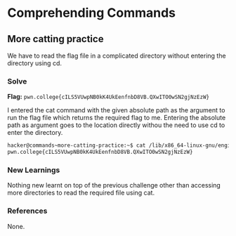 # Comprehending Commands

## More catting practice
We have to read the flag file in a complicated directory without entering the directory using cd. 

### Solve
**Flag:** `pwn.college{cILS5VUwpNB0kK4UkEenfnbD8VB.QXwITO0wSN2gjNzEzW}`

I entered the cat command with the given absolute path as the argument to run the flag file which returns the required flag to me. Entering the absolute path as argument goes to the location directly withou the need to use cd to enter the directory. 

```bash
hacker@commands~more-catting-practice:~$ cat /lib/x86_64-linux-gnu/engines-1.1/flag
pwn.college{cILS5VUwpNB0kK4UkEenfnbD8VB.QXwITO0wSN2gjNzEzW}
```

### New Learnings
Nothing new learnt on top of the previous challenge other than accessing more directories to read the required file using cat. 

### References 
None.
